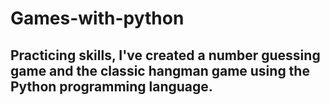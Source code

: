 # Games-with-python

## Practicing skills, I've created a number guessing game and the classic hangman game using the Python programming language.
